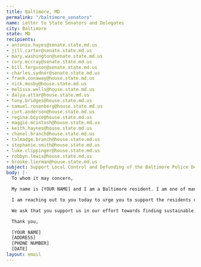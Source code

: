 ```yaml
---
title: Baltimore, MD
permalink: "/baltimore_senators"
name: Letter to State Senators and Delegates
city: Baltimore
state: MD
recipients:
- antonio.hayes@senate.state.md.us
- jill.carter@senate.state.md.us
- mary.washington@senate.state.md.us
- cory.mccray@senate.state.md.us
- bill.ferguson@senate.state.md.us
- charles.sydnor@senate.state.md.us
- frank.conaway@house.state.md.us
- nick.mosby@house.state.md.us
- melissa.wells@house.state.md.us
- dalya.attar@house.state.md.us
- tony.bridges@house.state.md.us
- samuel.rosenberg@house.state.md.us
- curt.anderson@house.state.md.us
- regina.boyce@house.state.md.us
- maggie.mcintosh@house.state.md.us
- keith.haynes@house.state.md.us
- chanel.branch@house.state.md.us
- talmadge.branch@house.state.md.us
- stephanie.smith@house.state.md.us
- luke.clippinger@house.state.md.us
- robbyn.lewis@house.state.md.us
- brooke.lierman@house.state.md.us
subject: Support Local Control and Defunding of the Baltimore Police Department
body: |-
  To whom it may concern,

  My name is [YOUR NAME] and I am a Baltimore resident. I am one of many Baltimore City residents urging our City Council members and Mayor Jack Young to ethically reallocate the Baltimore City Expense Budget. We are asking our elected officials to divest from the BPD, and invest in social services and education programs, effective at the beginning of FY 2021. We have seen clearly from experience, and from all current research, that armed police do not promote community safety and wellbeing, and in many instances perpetuate violence. Several City Council members have already made clear that they stand with the residents of Baltimore City on this and plan to vote in favor of these types of changes in next week's budget hearings. They have also made us aware of the fact that the Baltimore Police Department is not locally controlled by the City Council as it is a state agency. Because of this, Baltimore City Government only has so much ability to implement change.

  I am reaching out to you today to urge you to support the residents of Baltimore City in our efforts. We have had enough of the violent approach to "controlling" poverty and are ready to completely re-imagine what community safety looks like. Investment in programs such as the Affordable Housing Trust Fund, Baltimore Children and Youth Fund, Safe Streets Baltimore, the Office of Employment and Development, or the Department of Health shows our commitment to communities and the vision that all Baltimore residents deserve to thrive. It's time to defund the BPD’s harmful expansion into homeless services, schools, youth services, mental health, and other social services where police don’t belong. It’s time to increase investments in human services, the social safety net, and racial and economic justice.

  We ask that you support us in our effort towards finding sustainable, long-term change by giving control of BPD to Baltimore's local government and in any other ways you can. It is time for change--we know we can build a better future based on restorative justice and healing.

  Thank you,

  [YOUR NAME]
  [ADDRESS]
  [PHONE NUMBER]
  [DATE]
layout: email
---
```


